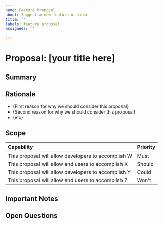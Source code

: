 ```yaml
---
name: Feature Proposal
about: Suggest a new feature or idea
title: ''
labels: feature proposal
assignees: ''

---
```


<!-- This is a template for new feature or API proposals.
For example you can use this to propose a new API on an existing type, or an idea for a new API.
It's fine if you don't have all the details: you can start with the Summary and Rationale.
-->

# Proposal: [your title here] 
<!-- Add a title for your feature or API proposal. Please be short and descriptive -->

## Summary
<!-- Include 1-2 sentences summarizing your feature or API proposal -->

## Rationale
<!-- Create a list that describes WHY the feature should be added to Project Reunion for all developers and users.
Proposals often have multiple motives for why we should do the work, so list each one as a separate bullet.
If applicable you can also describe how the proposal aligns to the current Project Reunion roadmap and priorities in a separate paragraph:
https://github.com/Microsoft/ProjectReunion/blob/master/docs/roadmap.md
-->
* {First reason for why we should consider this proposal}
* {Second reason for why we should consider this proposal}
* {etc}


<!----------------------
The below sections are optional when submitting an idea or proposal.
All sections are required before we'll accept a PR to master, but aren't necessary to start the discussion.
------------------------>

## Scope
<!-- Please include a list of what the feature should and shouldn't do by filling in the table below.
'Must' implies that the feature should not ship without this capability.  
'Should' is something we should push hard for, but is not absolutely required to ship.
'Could' is a nice-to-have; a good stretch goal that isn't painful if we don't achieve it.
'Won't' is a clear statement that the proposal/feature will intentionally not have that capability.
This list will evolve and grow as the proposal becomes more refined over time.
A good rule of thumb is to start your proposal with no more than 7 high-level requirements.
-->
| Capability | Priority |
| :---------- | :------- |
| This proposal will allow developers to accomplish W | Must |
| This proposal will allow end users to accomplish X | Should |
| This proposal will allow developers to accomplish Y | Could |
| This proposal will allow end users to accomplish Z | Won't |

## Important Notes
<!-- Please include any other important details.
This could include one or more of:
- usage examples
- an API proposal (any supported language or pseudocode is fine)
- design mockups or example screenshots
- other implementation notes
-->

## Open Questions
<!-- Please list any open issues that you think still need to be addressed.
These could include areas you think would benefit from community or Project Reunion team input -->
